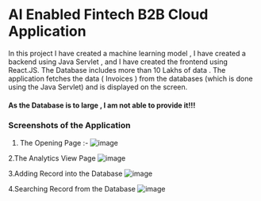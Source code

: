 # AI Enabled Fintech B2B Cloud Application 

In this project I have created a machine learning model , I have created a backend using Java Servlet , and I have created the frontend using React.JS.
The Database includes more than 10 Lakhs of data . 
The application fetches the data ( Invoices ) from the databases (which is done using the Java Servlet) and is displayed on the screen.

#### As the Database is to large , I am not able to provide it!!!


### Screenshots of the Application

1. The Opening Page :-
![image](https://github.com/shubham488-creator/AI_Enabled_Fintech_B2B_Cloud_Application/assets/73779227/38decf51-17a4-4748-a6fd-bde074a1d3bf)

2.The Analytics View Page
![image](https://github.com/shubham488-creator/AI_Enabled_Fintech_B2B_Cloud_Application/assets/73779227/1576b210-0e97-4da5-9fd6-860fcf6d731b)

3.Adding Record into the Database
![image](https://github.com/shubham488-creator/AI_Enabled_Fintech_B2B_Cloud_Application/assets/73779227/52f9d069-c318-4114-9cb2-ec43bb805178)

4.Searching Record from the Database
![image](https://github.com/shubham488-creator/AI_Enabled_Fintech_B2B_Cloud_Application/assets/73779227/9f4c2338-3649-466e-91a0-ae5e35e17949)

